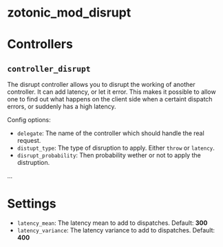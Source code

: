 # zotonic_mod_disrupt


# Controllers

## `controller_disrupt`

The disrupt controller allows you to disrupt the working of another controller.
It can add latency, or let it error. This makes it possible to allow one to 
find out what happens on the client side when a certaint dispatch errors, or
suddenly has a high latency.

Config options:

 - `delegate`: The name of the controller which should handle the real request.
 - `distupt_type`: The type of disruption to apply. Either `throw` or `latency`.
 - `disrupt_probability`: Then probability wether or not to apply the distruption.

...

# Settings 

 - `latency_mean`: The latency mean to add to dispatches. Default: **300**
 - `latency_variance`: The latency variance to add to dispatches. Default: **400**
 
 
